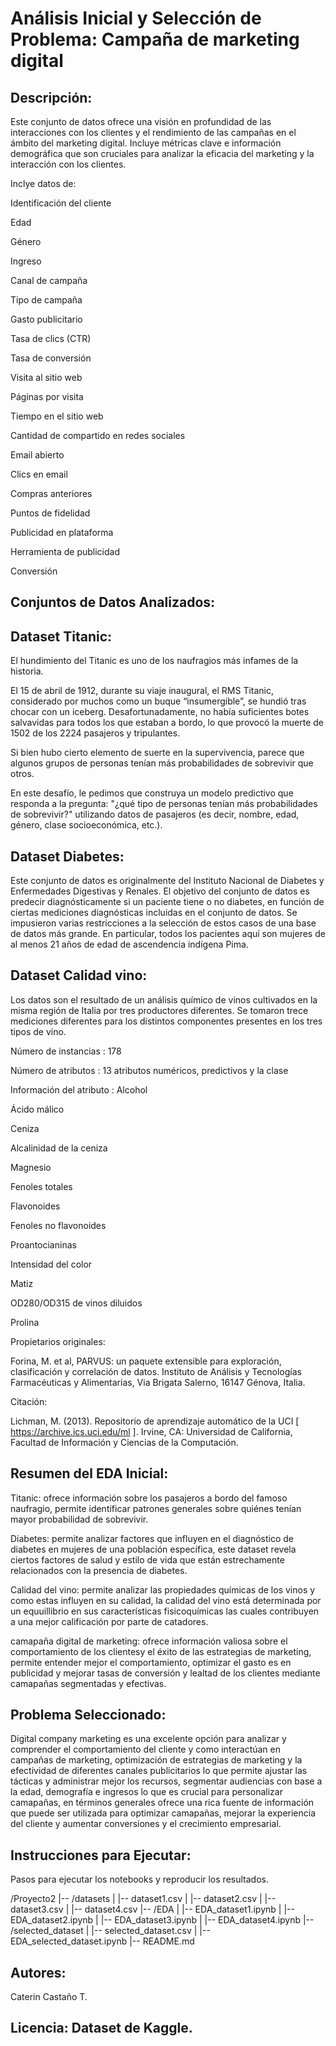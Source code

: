 # Análisis Inicial y Selección de Problema: Campaña de marketing digital


## Descripción: 

Este conjunto de datos ofrece una visión en profundidad de las interacciones con los clientes y el rendimiento de las campañas en el ámbito del marketing digital. Incluye métricas clave e información demográfica que son cruciales para analizar la eficacia del marketing y la interacción con los clientes. 

Inclye datos de:

Identificación del cliente

Edad

Género

Ingreso

Canal de campaña

Tipo de campaña

Gasto publicitario

Tasa de clics (CTR)

Tasa de conversión

Visita al sitio web

Páginas por visita

Tiempo en el sitio web

Cantidad de compartido en redes sociales

Email abierto

Clics en email

Compras anteriores

Puntos de fidelidad

Publicidad en plataforma

Herramienta de publicidad

Conversión


## Conjuntos de Datos Analizados: 

## Dataset Titanic: 

El hundimiento del Titanic es uno de los naufragios más infames de la historia.

El 15 de abril de 1912, durante su viaje inaugural, el RMS Titanic, considerado por muchos como un buque “insumergible”, se hundió tras chocar con un iceberg. Desafortunadamente, no había suficientes botes salvavidas para todos los que estaban a bordo, lo que provocó la muerte de 1502 de los 2224 pasajeros y tripulantes.

Si bien hubo cierto elemento de suerte en la supervivencia, parece que algunos grupos de personas tenían más probabilidades de sobrevivir que otros.

En este desafío, le pedimos que construya un modelo predictivo que responda a la pregunta: "¿qué tipo de personas tenían más probabilidades de sobrevivir?" utilizando datos de pasajeros (es decir, nombre, edad, género, clase socioeconómica, etc.).


## Dataset Diabetes: 

Este conjunto de datos es originalmente del Instituto Nacional de Diabetes y Enfermedades Digestivas y Renales. El objetivo del conjunto de datos es predecir diagnósticamente si un paciente tiene o no diabetes, en función de ciertas mediciones diagnósticas incluidas en el conjunto de datos. Se impusieron varias restricciones a la selección de estos casos de una base de datos más grande. En particular, todos los pacientes aquí son mujeres de al menos 21 años de edad de ascendencia indígena Pima.

## Dataset Calidad vino: 

Los datos son el resultado de un análisis químico de vinos cultivados en la misma región de Italia por tres productores diferentes. Se tomaron trece mediciones diferentes para los distintos componentes presentes en los tres tipos de vino.

Número de instancias : 178

Número de atributos : 13 atributos numéricos, predictivos y la clase

Información del atributo : Alcohol

Ácido málico

Ceniza

Alcalinidad de la ceniza

Magnesio

Fenoles totales

Flavonoides

Fenoles no flavonoides

Proantocianinas

Intensidad del color

Matiz

OD280/OD315 de vinos diluidos

Prolina

Propietarios originales:

Forina, M. et al, PARVUS: un paquete extensible para exploración, clasificación y correlación de datos. Instituto de Análisis y Tecnologías Farmacéuticas y Alimentarias, Via Brigata Salerno, 16147 Génova, Italia.

Citación:

Lichman, M. (2013). Repositorio de aprendizaje automático de la UCI [ https://archive.ics.uci.edu/ml ]. Irvine, CA: Universidad de California, Facultad de Información y Ciencias de la Computación.



## Resumen del EDA Inicial:  

Titanic: ofrece información sobre los pasajeros a bordo del famoso naufragio, permite identificar patrones generales sobre quiénes tenían mayor probabilidad de sobrevivir.

Diabetes: permite analizar factores que influyen en el diagnóstico de diabetes en mujeres de una población específica, este dataset revela ciertos factores de salud y estilo de vida que están estrechamente relacionados con la presencia de diabetes.

Calidad del vino: permite analizar las propiedades químicas de los vinos y como estas influyen en su calidad, la calidad del vino está determinada por un equuillibrio en sus características fisicoquímicas las cuales contribuyen a una mejor calificación por parte de catadores.

camapaña digital de marketing: ofrece información valiosa sobre el comportamiento de los clientesy el éxito de las estrategias de marketing, permite entender mejor el comportamiento, optimizar el gasto es en publicidad y  mejorar tasas de conversión y lealtad de los clientes mediante camapañas segmentadas y efectivas.


## Problema Seleccionado: 

Digital company marketing es una excelente opción para analizar y comprender el comportamiento del cliente y como interactúan en campañas de marketing, optimización de estrategias de marketing y la efectividad de diferentes canales publicitarios lo que permite ajustar las tácticas y administrar mejor los recursos, segmentar audiencias con base a la edad, demografía e ingresos lo que es crucial para personalizar camapañas, en términos generales ofrece una rica fuente de información que puede ser utilizada para optimizar camapañas, mejorar la experiencia del cliente y aumentar conversiones y el crecimiento empresarial.


## Instrucciones para Ejecutar: 

Pasos para ejecutar los notebooks y reproducir los resultados.


 /Proyecto2
|-- /datasets
|   |-- dataset1.csv
|   |-- dataset2.csv
|   |-- dataset3.csv
|   |-- dataset4.csv
|-- /EDA
|   |-- EDA_dataset1.ipynb
|   |-- EDA_dataset2.ipynb
|   |-- EDA_dataset3.ipynb
|   |-- EDA_dataset4.ipynb
|-- /selected_dataset
|   |-- selected_dataset.csv
|   |-- EDA_selected_dataset.ipynb
|-- README.md

## Autores:

Caterin Castaño T.

## Licencia: Dataset de Kaggle.
